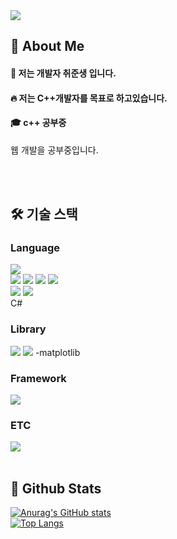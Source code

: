 <div>
<img src="https://capsule-render.vercel.app/api?type=venom&color=auto&height=300&section=header&text=Roxy-nl-GitHub&fontSize=90" />
</div>
 <!--Body-->
  
  ## 👀 About Me
  #### :raising_hand: 저는 개발자 취준생 입니다.<br/>
  #### :fire: 저는 C++개발자를 목표로 하고있습니다.<br/>
  #### :mortar_board: c++ 공부중 
  웹 개발을 공부중입니다.
  <!--c# 관련 내용-->
  <br/>
  <br/>
  
  ## 🛠️ 기술 스택
  ### Language
  <!--Python-->
  <img src="https://img.shields.io/badge/Python-3776AB?style=flat-square&logo=Python&logoColor=white"/>
  <!--HTML5-->
  <div>
  <img src="https://img.shields.io/badge/HTML5-E34F26?style=flat-square&logo=HTML5&logoColor=white"/>
  <!--CSS-->
  <img src="https://img.shields.io/badge/CSS3-1572B6?style=flat-square&logo=CSS3&logoColor=white"/>
  <!--JavaScript-->
  <img src="https://img.shields.io/badge/JavaScript-F7DF1E?style=flat-square&logo=JavaScript&logoColor=white"/>
   <!--TypeScript-->
  <img src="https://img.shields.io/badge/TypeScript-3178C6?style=flat-square&logo=TypeScript&logoColor=white"/>
   
  </div>
  <div>
   <!--Clang-->
   <img src="https://img.shields.io/badge/Clang-A8B9CC?style=flat-square&logo=c&logoColor=white"/>
   <!--Cplusplus-->
   <img src="https://img.shields.io/badge/C++-00599C?style=flat-square&logo=cplusplus&logoColor=white"/>
   </div>
    C#
  <br/>

  
  ### Library
  <!--Jquery-->
   <img src="https://img.shields.io/badge/jquery-0769AD?style=flat-square&logo=jquery&logoColor=white"/>
  <!--NumPy-->
   <img src="https://img.shields.io/badge/numpy-013243?style=flat-square&logo=numpy&logoColor=white"/>
  -matplotlib
  <br/>
  
  ### Framework
  <!--React-->
  <img src="https://img.shields.io/badge/React-61DAFB?style=flat-square&logo=React&logoColor=white&Color=white"/>
  <br/>
  
  ### ETC
  <!--MongoDB-->
  <img src="https://img.shields.io/badge/mongodb-47A248?style=flat-square&logo=mongodb&logoColor=white"/>
  <br/>
  <br/>
  
  ## 🤔 Github Stats
 [![Anurag's GitHub stats](https://github-readme-stats.vercel.app/api?username=Roxy-57)](https://github.com/anuraghazra/github-readme-stats)
  <br/>
[![Top Langs](https://github-readme-stats.vercel.app/api/top-langs/?username=Roxy-57)](https://github.com/anuraghazra/github-readme-stats)
  
</div>

<!--<img src="https://img.shields.io/badge/공식_명칭-공식_색상_코드?style=flat-square&logo=공식_명칭&logoColor=white"/>
-->
<!--
**Roxy-57/Roxy-57** is a ✨ _special_ ✨ repository because its `README.md` (this file) appears on your GitHub profile.

Here are some ideas to get you started:

- 🔭 I’m currently working on ...
- 🌱 I’m currently learning ...
- 👯 I’m looking to collaborate on ...
- 🤔 I’m looking for help with ...
- 💬 Ask me about ...
- 📫 How to reach me: ...
- 😄 Pronouns: ...
- ⚡ Fun fact: ...
-->
